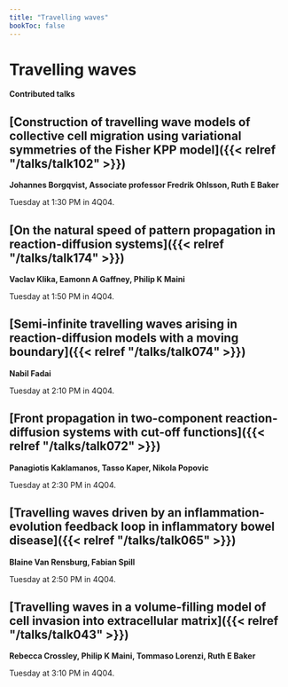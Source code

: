 ```yaml
---
title: "Travelling waves"
bookToc: false
---
```


# Travelling waves

**Contributed talks**


## [Construction of travelling wave models of collective cell migration using variational symmetries of the Fisher KPP model]({{< relref "/talks/talk102" >}})

**Johannes Borgqvist, Associate professor Fredrik Ohlsson, Ruth E Baker**

Tuesday at 1:30 PM in 4Q04.


## [On the natural speed of pattern propagation in reaction-diffusion systems]({{< relref "/talks/talk174" >}})

**Vaclav Klika, Eamonn A Gaffney, Philip K Maini**

Tuesday at 1:50 PM in 4Q04.


## [Semi-infinite travelling waves arising in reaction-diffusion models with a moving boundary]({{< relref "/talks/talk074" >}})

**Nabil Fadai**

Tuesday at 2:10 PM in 4Q04.


## [Front propagation in two-component reaction-diffusion systems with cut-off functions]({{< relref "/talks/talk072" >}})

**Panagiotis Kaklamanos, Tasso Kaper, Nikola Popovic**

Tuesday at 2:30 PM in 4Q04.


## [Travelling waves driven by an inflammation-evolution feedback loop in inflammatory bowel disease]({{< relref "/talks/talk065" >}})

**Blaine Van Rensburg, Fabian Spill**

Tuesday at 2:50 PM in 4Q04.


## [Travelling waves in a volume-filling model of cell invasion into extracellular matrix]({{< relref "/talks/talk043" >}})

**Rebecca Crossley, Philip K Maini, Tommaso Lorenzi, Ruth E Baker**

Tuesday at 3:10 PM in 4Q04.


